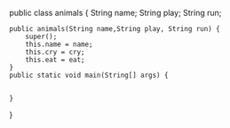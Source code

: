 public class animals {
	 String name;
	 String play;
	 String run;
	
	public animals(String name,String play, String run) {
		super();
		this.name = name;
		this.cry = cry;
		this.eat = eat;
	}
	public static void main(String[] args) {
		
	    
	}

}
